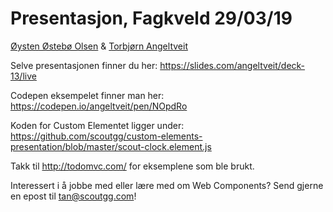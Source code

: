 # Presentasjon, Fagkveld 29/03/19

[Øysten Østebø Olsen](https://github.com/fireneslo) & [Torbjørn Angeltveit](https://github.com/angeltveit)


Selve presentasjonen finner du her:
https://slides.com/angeltveit/deck-13/live

Codepen eksempelet finner man her: https://codepen.io/angeltveit/pen/NOpdRo

Koden for Custom Elementet ligger under: https://github.com/scoutgg/custom-elements-presentation/blob/master/scout-clock.element.js

Takk til http://todomvc.com/ for eksemplene som ble brukt.

Interessert i å jobbe med eller lære med om Web Components? Send gjerne en epost til [tan@scoutgg.com](mailto:tan@scoutgg.com)!
